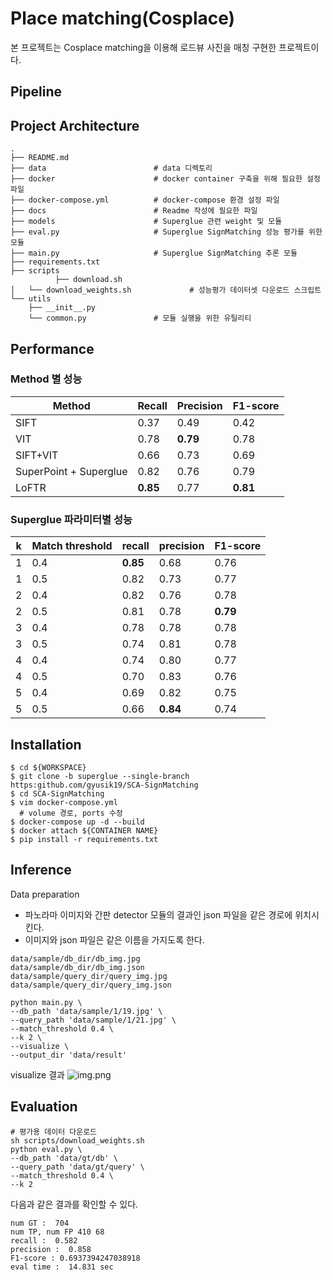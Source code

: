 # Place matching(Cosplace)
본 프로젝트는 Cosplace matching을 이용해 로드뷰 사진을 매칭 구현한 프로젝트이다.
## Pipeline

## Project Architecture
```shell
.
├── README.md
├── data                        # data 디렉토리
├── docker                      # docker container 구축을 위해 필요한 설정파일
├── docker-compose.yml          # docker-compose 환경 설정 파일
├── docs                        # Readme 작성에 필요한 파일
├── models                      # Superglue 관련 weight 및 모듈
├── eval.py                     # Superglue SignMatching 성능 평가를 위한 모듈
├── main.py                     # Superglue SignMatching 추론 모듈
├── requirements.txt            
├── scripts      
          ├── download.sh              
│   └── download_weights.sh             # 성능평가 데이터셋 다운로드 스크립트
└── utils
    ├── __init__.py
    └── common.py               # 모듈 실행을 위한 유틸리티

```

## Performance
### Method 별 성능
|Method| Recall   | Precision | F1-score |
|------|----------|-----------|----------|
|SIFT| 0.37     | 0.49      | 0.42     |
|VIT| 0.78     | **0.79**  | 0.78     |
|SIFT+VIT| 0.66     | 0.73      | 0.69     |
|SuperPoint + Superglue| 0.82     | 0.76      | 0.79     |
|LoFTR| **0.85** | 0.77      | **0.81** |
### Superglue 파라미터별 성능

| k   | Match threshold | recall   | precision | F1-score |
|-----|-----------------|----------|-----------|----------|
| 1   | 0.4             | **0.85** | 0.68      | 0.76     |
| 1   | 0.5             | 0.82     | 0.73      | 0.77     |
| 2   | 0.4             | 0.82     | 0.76      | 0.78     |
| 2   | 0.5             | 0.81     | 0.78      | **0.79** |
| 3   | 0.4             | 0.78     | 0.78      | 0.78     |
| 3   | 0.5             | 0.74     | 0.81      | 0.78     |
| 4   | 0.4             | 0.74     | 0.80      | 0.77     |
| 4   | 0.5             | 0.70     | 0.83      | 0.76     |
| 5   | 0.4             | 0.69     | 0.82      | 0.75     |
| 5   | 0.5             | 0.66     | **0.84**  | 0.74     |

## Installation
```shell
$ cd ${WORKSPACE}
$ git clone -b superglue --single-branch https:github.com/gyusik19/SCA-SignMatching
$ cd SCA-SignMatching
$ vim docker-compose.yml
  # volume 경로, ports 수정
$ docker-compose up -d --build
$ docker attach ${CONTAINER NAME}
$ pip install -r requirements.txt
```
## Inference
Data preparation

- 파노라마 이미지와 간판 detector 모듈의 결과인 json 파일을 같은 경로에 위치시킨다.
- 이미지와 json 파일은 같은 이름을 가지도록 한다.

```shell
data/sample/db_dir/db_img.jpg
data/sample/db_dir/db_img.json
data/sample/query_dir/query_img.jpg
data/sample/query_dir/query_img.json
```
```shell
python main.py \
--db_path 'data/sample/1/19.jpg' \
--query_path 'data/sample/1/21.jpg' \
--match_threshold 0.4 \
--k 2 \
--visualize \
--output_dir 'data/result'
```
visualize 결과
![img.png](docs/images/img.png)

## Evaluation
```shell
# 평가용 데이터 다운로드
sh scripts/download_weights.sh
python eval.py \
--db_path 'data/gt/db' \
--query_path 'data/gt/query' \
--match_threshold 0.4 \
--k 2
```
다음과 같은 결과를 확인할 수 있다.

```shell
num GT :  704
num TP, num FP 410 68
recall :  0.582
precision :  0.858
F1-score : 0.6937394247038918
eval time :  14.831 sec
```
